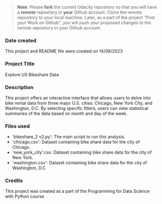 >**Note**: Please **fork** the current Udacity repository so that you will have a **remote** repository in **your** Github account. Clone the remote repository to your local machine. Later, as a part of the project "Post your Work on Github", you will push your proposed changes to the remote repository in your Github account.

### Date created
This project and README file were created on 14/08/2023

### Project Title
Explore US Bikeshare Data

### Description
This project offers an interactive interface that allows users to delve into bike rental data from three major U.S. cities: Chicago, New York City, and Washington, D.C. By selecting specific filters, users can view statistical summaries of the data based on month and day of the week.

### Files used
- 'bikeshare_2 v2.py': The main script to run this analysis.  
- 'chicago.csv': Dataset containing bike share data for the city of Chicago.
- 'new_york_city'.csv: Dataset containing bike share data for the city of New York.
- 'washington.csv': Dataset containing bike share data for the city of Washington, D.C

### Credits
This project was created as a part of the Programming for Data Science with Python course